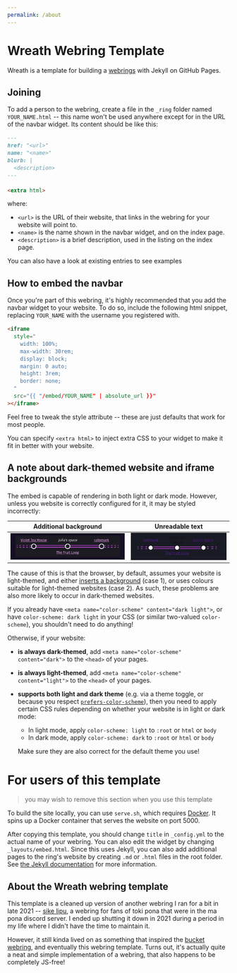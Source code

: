 ```yaml
---
permalink: /about
---
```


# Wreath Webring Template

Wreath is a template for building a [webrings](https://en.wikipedia.org/wiki/Webring) with Jekyll on GitHub Pages.

## Joining

To add a person to the webring, create a file in the `_ring` folder named `YOUR_NAME.html` -- this name won't be used anywhere except for in the URL of the navbar widget.
Its content should be like this:

```md
---
href: "<url>"
name: "<name>"
blurb: |
  <description>
---

<extra html>
```

where:

- `<url>` is the URL of their website, that links in the webring for your website will point to.
- `<name>` is the name shown in the navbar widget, and on the index page.
- `<description>` is a brief description, used in the listing on the index page.

You can also have a look at existing entries to see examples

## How to embed the navbar

Once you're part of this webring, it's highly recommended that you add the navbar widget to your website.
To do so, include the following html snippet, replacing `YOUR_NAME` with the username you registered with.

```html
<iframe
  style="
    width: 100%;
    max-width: 30rem;
    display: block;
    margin: 0 auto;
    height: 3rem;
    border: none;
  "
  src="{{ "/embed/YOUR_NAME" | absolute_url }}"
></iframe>
```

<!-- {{ "--" }}{{ ">" }}

Here's an example of what it looks like (with an added border so you can see the size):

<iframe
  style="
    width: 100%;
    max-width: 30rem;
    display: block;
    margin: 0 auto;
    height: 3rem;
    border: 1px solid grey;
  "
  src="{{ site.ring[0].url | absolute_url }}"
></iframe>

{{ "<!" }}{{ "--" }} -->

Feel free to tweak the style attribute -- these are just defaults that work for most people.

You can specify `<extra html>` to inject extra CSS to your widget to make it fit in better with your website.

## A note about dark-themed website and iframe backgrounds

The embed is capable of rendering in both light or dark mode.
However, unless you website is correctly configured for it, it may be styled incorrectly:

|Additional background|Unreadable text|
|-|-|
|![Widget with extra grey background](assets/color-scheme-1.png)|![Widget with black text on dark background](assets/color-scheme-2.png)|

The cause of this is that the browser, by default, assumes your website is light-themed, and either [inserts a background](https://github.com/w3c/csswg-drafts/issues/4772) (case 1), or uses colours suitable for light-themed websites (case 2).
As such, these problems are also more likely to occur in dark-themed websites.

If you already have `<meta name="color-scheme" content="dark light">`, or have `color-scheme: dark light` in your CSS (or similar two-valued `color-scheme`), you shouldn't need to do anything!

Otherwise, if your website:

- **is always dark-themed**, add `<meta name="color-scheme" content="dark">` to the `<head>` of your pages.

- **is always light-themed**, add `<meta name="color-scheme" content="light">` to the `<head>` of your pages.

- **supports both light and dark theme** (e.g. via a theme toggle, or because you respect [`prefers-color-scheme`]), then you need to apply certain CSS rules depending on whether your website is in light or dark mode:

  - In light mode, apply `color-scheme: light` to `:root` or `html` or `body`
  - In dark mode, apply `color-scheme: dark` to `:root` or `html` or `body`

  Make sure they are also correct for the default theme you use!

[`prefers-color-scheme`]: https://developer.mozilla.org/en-US/docs/Web/CSS/@media/prefers-color-scheme

# For users of this template

> you may wish to remove this section when you use this template

To build the site locally, you can use `serve.sh`, which requires [Docker](https://docs.docker.com/engine/install/).
It spins up a Docker container that serves the website on port 5000.

After copying this template, you should change `title` in `_config.yml` to the actual name of your webring.
You can also edit the widget by changing `_layouts/embed.html`.
Since this uses Jekyll, you can also add additional pages to the ring's website by creating `.md` or `.html` files in the root folder.
See [the Jekyll documentation](https://jekyllrb.com/docs/) for more information.

## About the Wreath webring template

This template is a cleaned up version of another webring I ran for a bit in late 2021 -- [sike lipu](https://github.com/ralismark/sike-lipu), a webring for fans of toki pona that were in the ma pona discord server.
I ended up shutting it down in 2021 during a period in my life where I didn't have the time to maintain it.

However, it still kinda lived on as something that inspired the [bucket webring](https://webring.bucketfish.me/about.html), and eventually this webring template.
Turns out, it's actually quite a neat and simple implementation of a webring, that also happens to be completely JS-free!
